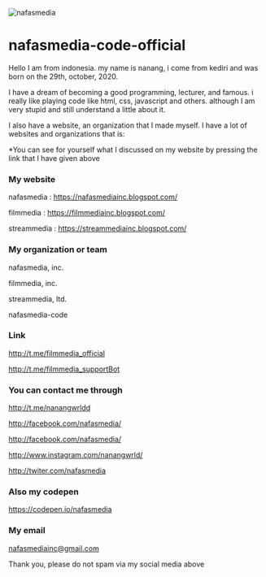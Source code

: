 ![nafasmedia](https://1.bp.blogspot.com/-48YQHDn1Js0/XvvXtK14v5I/AAAAAAAABUM/uETTSLxxTTEO3pQdp4fz-wPA2eCqCUZUACK4BGAsYHg/s320/nafasmedia-img.png)


# nafasmedia-code-official

Hello I am from indonesia.
my name is nanang, i come from kediri and was born on the 29th, october, 2020.

I have a dream of becoming a good programming, lecturer, and famous.
i really like playing code like html, css, javascript and others.
although I am very stupid and still understand a little about it.

I also have a website, an organization that I made myself. I have a lot of websites and organizations
that is:

*You can see for yourself what I discussed on my website by pressing the link that I have given above

### My website

nafasmedia : https://nafasmediainc.blogspot.com/

filmmedia : https://filmmediainc.blogspot.com/

streammedia : https://streammediainc.blogspot.com/

### My organization or team

nafasmedia, inc.

filmmedia, inc.

streammedia, ltd.

nafasmedia-code

### Link
http://t.me/filmmedia_official

http://t.me/filmmedia_supportBot

### You can contact me through
http://t.me/nanangwrldd

http://facebook.com/nafasmedia/

http://facebook.com/nafasmedia/

http://www.instagram.com/nanangwrld/

http://twiter.com/nafasmedia

### Also my codepen

https://codepen.io/nafasmedia

### My email

nafasmediainc@gmail.com

Thank you, please do not spam via my social media above
